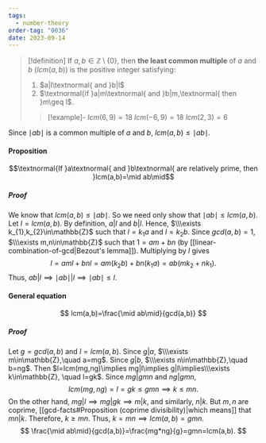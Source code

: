 ```yaml
---
tags:
  - number-theory
order-tag: "0036"
date: 2023-09-14
---
```

>[!definition]
>If $a,b\in\mathbb{Z}\setminus\{0\}$, then **the least common multiple** of $a$ and $b$ ($lcm(a,b)$) is the positive integer satisfying:
>1. $a|l\textnormal{ and }b|l$
>2. $\textnormal{if }a|m\textnormal{ and }b|m,\textnormal{ then }m\geq l$.
>
>>[!example]-
>>$lcm(6,9)=18$
>>$lcm(-6,9)=18$
>>$lcm(2,3)=6$

Since $\mid ab\mid$ is a common multiple of $a$ and $b$, $lcm(a,b)\leq\mid ab\mid$.

#### Proposition
$$\textnormal{If }a\textnormal{ and }b\textnormal{ are relatively prime, then }lcm(a,b)=\mid ab\mid$$
##### Proof
We know that $lcm(a,b)\leq\mid ab\mid$. So we need only show that $\mid ab\mid\leq lcm(a,b)$. Let $l=lcm(a,b)$. By definition, $a|l$ and $b|l$. Hence, $\\\exists k_{1},k_{2}\in\mathbb{Z}$ such that $l=k_{1}a$ and $l=k_{2}b$. Since $gcd(a,b)=1$, $\\\exists m,n\in\mathbb{Z}$ such that $1=am+bn$ (by [[linear-combination-of-gcd|Bezout's lemma]]). Multiplying by $l$ gives $$l=aml+bnl=am(k_{2}b)+bn(k_{1}a)=ab(mk_{2}+nk_{1}).$$
Thus, $ab|l\implies\mid ab\mid|l\implies\mid ab\mid\leq l$.

#### General equation
$$
lcm(a,b)=\frac{\mid ab\mid}{gcd(a,b)}
$$
##### Proof
Let $g=gcd(a,b)$ and $l=lcm(a,b)$.
Since $g|a$, $\\\exists m\in\mathbb{Z},\quad a=mg$.
Since $g|b$, $\\\exists n\in\mathbb{Z},\quad b=ng$.
Then $l=lcm(mg,ng)\implies mg|l\implies g|l\implies\\\exists k\in\mathbb{Z}, \quad l=gk$.
Since $mg|gmn$ and $ng|gmn$, $$lcm(mg,ng)=l=gk\leq gmn\implies k\leq mn.$$On the other hand, $mg|l\implies mg|gk\implies m|k$, and similarly, $n|k$. But $m,n$ are coprime, [[gcd-facts#Proposition (coprime divisibility)|which means]] that $mn|k$. Therefore, $k\geq mn.$
Thus, $k=mn\implies lcm(a,b)=gmn$.
$$
\frac{\mid ab\mid}{gcd(a,b)}=\frac{mg*ng}{g}=gmn=lcm(a,b).
$$
